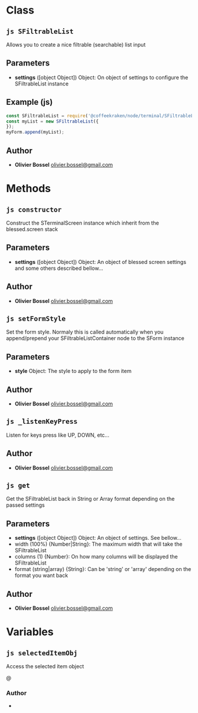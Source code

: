 
# Class


## ```js SFiltrableList ```


Allows you to create a nice filtrable (searchable) list input

## Parameters

- **settings** ([object Object]) Object: On object of settings to configure the SFiltrableList instance



## Example (js)

```js
const SFiltrableList = require('@coffeekraken/node/terminal/SFiltrableList');
const myList = new SFiltrableList({
});
myForm.append(myList);
```


## Author
- **Olivier Bossel** <a href="mailto:olivier.bossel@gmail.com">olivier.bossel@gmail.com</a> 


# Methods


## ```js constructor ```


Construct the STerminalScreen instance which inherit from the blessed.screen stack

## Parameters

- **settings** ([object Object]) Object: An object of blessed screen settings and some others described bellow...




## Author
- **Olivier Bossel** <a href="mailto:olivier.bossel@gmail.com">olivier.bossel@gmail.com</a> 



## ```js setFormStyle ```


Set the form style. Normaly this is called automatically when you append/prepend your SFiltrableListContainer node to the SForm instance

## Parameters

- **style**  Object: The style to apply to the form item




## Author
- **Olivier Bossel** <a href="mailto:olivier.bossel@gmail.com">olivier.bossel@gmail.com</a> 



## ```js _listenKeyPress ```


Listen for keys press like UP, DOWN, etc...




## Author
- **Olivier Bossel** <a href="mailto:olivier.bossel@gmail.com">olivier.bossel@gmail.com</a> 



## ```js get ```


Get the SFiltrableList back in String or Array format depending on the passed settings

## Parameters

- **settings** ([object Object]) Object: An object of settings. See bellow...
- width (100%) {Number|String}: The maximum width that will take the SFiltrableList
- columns (1) {Number}: On how many columns will be displayed the SFiltrableList
- format (string|array) {String}: Can be 'string' or 'array' depending on the format you want back




## Author
- **Olivier Bossel** <a href="mailto:olivier.bossel@gmail.com">olivier.bossel@gmail.com</a> 


# Variables


## ```js selectedItemObj ```


Access the selected item object

@



### Author
- 

